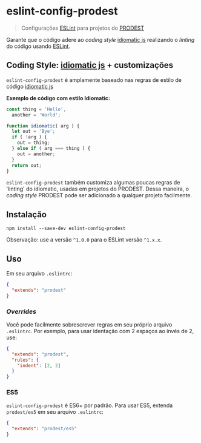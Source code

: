 # eslint-config-prodest
>Configurações [ESLint](http://eslint.org/) para projetos do [PRODEST](http://www.prodest.es.gov.br)

Garante que o código adere ao *coding style* [idiomatic js](https://github.com/rwaldron/idiomatic.js/) realizando o *linting*
do código usando [ESLint](http://eslint.org/).

## Coding Style: [idiomatic js](https://github.com/rwaldron/idiomatic.js/) + customizações
`eslint-config-prodest` é amplamente baseado nas regras de estilo de código [idiomatic js](https://github.com/rwaldron/idiomatic.js/)

**Exemplo de código com estilo Idiomatic:**
```js
const thing = 'Hello',
  another = 'World';

function idiomatic( arg ) {
  let out = 'Bye';
  if ( !arg ) {
    out = thing;
  } else if ( arg === thing ) {
    out = another;
  }
  return out;
}
```

`eslint-config-prodest` também customiza algumas poucas regras de 'linting' do idiomatic, usadas em projetos
do PRODEST. Dessa maneira, o *coding style* PRODEST pode ser adicionado a qualquer projeto facilmente.

## Instalação
```
npm install --save-dev eslint-config-prodest
```

Observação: use a versão `^1.0.0` para o ESLint versão `^1.x.x`.

## Uso
Em seu arquivo `.eslintrc`:
```json
{
  "extends": "prodest"
}
```
### *Overrides*
Você pode facilmente sobrescrever regras em seu próprio arquivo `.eslintrc`. Por exemplo, para usar identação
com 2 espaços ao invés de 2, use:

```json
{
  "extends": "prodest",
  "rules": {
    "indent": [2, 2]
  }
}
```

### ES5
`eslint-config-prodest` é ES6+ por padrão. Para usar ES5, extenda `prodest/es5`
em seu arquivo `.eslintrc`:
```json
{
  "extends": "prodest/es5"
}
```
